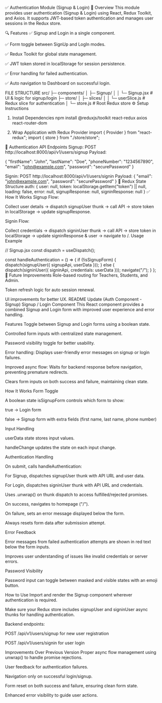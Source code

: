 ✅ Authentication Module (Signup & Login)
📌 Overview
This module provides user authentication (Signup & Login) using React, Redux Toolkit, and Axios. It supports JWT-based token authentication and manages user sessions in the Redux store.

🔍 Features
✅ Signup and Login in a single component.

✅ Form toggle between SignUp and LogIn modes.

✅ Redux Toolkit for global state management.

✅ JWT token stored in localStorage for session persistence.

✅ Error handling for failed authentication.

✅ Auto navigation to Dashboard on successful login.

FILE STRUCTURE
src/
├─ components/
│ ├─ Signup/
│ │ └─ Signup.jsx # UI & logic for signup/login
├─ store/
│ ├─ slices/
│ │ └─ userSlice.js # Redux slice for authentication
│ └─ store.js # Root Redux store
⚙️ Setup Instructions

1. Install Dependencies
   npm install @reduxjs/toolkit react-redux axios react-router-dom

2. Wrap Application with Redux Provider
   import { Provider } from "react-redux";
   import { store } from "./store/store";

<Provider store={store}>
  <App />
</Provider>
🔐 Authentication API Endpoints
Signup:
POST http://localhost:8000/api/v1/users/signup
Payload:

{
"firstName": "John",
"lastName": "Doe",
"phoneNumber": "1234567890",
"email": "john@example.com",
"password": "securePassword"
}

Signin:
POST http://localhost:8000/api/v1/users/signin
Payload:
{
"email": "john@example.com",
"password": "securePassword"
}
🔄 Redux State Structure
auth: {
user: null,
token: localStorage.getItem("token") || null,
loading: false,
error: null,
signupResponse: null,
signinResponse: null
}
✅ How It Works
Signup Flow:

Collect user details → dispatch signupUser thunk → call API → store token in localStorage → update signupResponse.

Signin Flow:

Collect credentials → dispatch signinUser thunk → call API → store token in localStorage → update signinResponse & user → navigate to /.
Usage Example

// Signup.jsx
const dispatch = useDispatch();

const handleAuthentication = () => {
if (!isSignupForm) {
dispatch(signupUser({ signupApi, userData }));
} else {
dispatch(signinUser({ signinApi, credentials: userData }));
navigate("/");
}
};
🚀 Future Improvements
Role-based routing for Teachers, Students, and Admin.

Token refresh logic for auto session renewal.

UI improvements for better UX.
README Update (Auth Component - Signup)
Signup / Login Component
This React component provides a combined Signup and Login form with improved user experience and error handling.

Features
Toggle between Signup and Login forms using a boolean state.

Controlled form inputs with centralized state management.

Password visibility toggle for better usability.

Error handling: Displays user-friendly error messages on signup or login failures.

Improved async flow: Waits for backend response before navigation, preventing premature redirects.

Clears form inputs on both success and failure, maintaining clean state.

How It Works
Form Toggle

A boolean state isSignupForm controls which form to show:

true → Login form

false → Signup form with extra fields (first name, last name, phone number)

Input Handling

userData state stores input values.

handleChange updates the state on each input change.

Authentication Handling

On submit, calls handleAuthentication:

For Signup, dispatches signupUser thunk with API URL and user data.

For Login, dispatches signinUser thunk with API URL and credentials.

Uses .unwrap() on thunk dispatch to access fulfilled/rejected promises.

On success, navigates to homepage ("/").

On failure, sets an error message displayed below the form.

Always resets form data after submission attempt.

Error Feedback

Error messages from failed authentication attempts are shown in red text below the form inputs.

Improves user understanding of issues like invalid credentials or server errors.

Password Visibility

Password input can toggle between masked and visible states with an emoji button.

How to Use
Import and render the Signup component wherever authentication is required.

Make sure your Redux store includes signupUser and signinUser async thunks for handling authentication.

Backend endpoints:

POST /api/v1/users/signup for new user registration

POST /api/v1/users/signin for user login

Improvements Over Previous Version
Proper async flow management using unwrap() to handle promise rejections.

User feedback for authentication failures.

Navigation only on successful login/signup.

Form reset on both success and failure, ensuring clean form state.

Enhanced error visibility to guide user actions.
